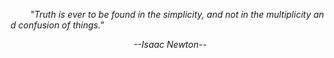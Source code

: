 &nbsp;&nbsp;&nbsp;&nbsp;&nbsp;&nbsp;&nbsp;&nbsp;*"Truth&nbsp;is&nbsp;ever&nbsp;to&nbsp;be&nbsp;found&nbsp;in&nbsp;the&nbsp;simplicity,&nbsp;and&nbsp;not&nbsp;in&nbsp;the&nbsp;multiplicity&nbsp;and&nbsp;confusion&nbsp;of&nbsp;things."*&nbsp;&nbsp;&nbsp;&nbsp;&nbsp;&nbsp;&nbsp;&nbsp;

&nbsp;&nbsp;&nbsp;&nbsp;&nbsp;&nbsp;&nbsp;&nbsp;&nbsp;&nbsp;&nbsp;&nbsp;&nbsp;&nbsp;&nbsp;&nbsp;&nbsp;&nbsp;&nbsp;&nbsp;&nbsp;&nbsp;&nbsp;&nbsp;&nbsp;&nbsp;&nbsp;&nbsp;&nbsp;&nbsp;&nbsp;&nbsp;&nbsp;&nbsp;&nbsp;&nbsp;&nbsp;&nbsp;&nbsp;&nbsp;&nbsp;&nbsp;&nbsp;&nbsp;&nbsp;&nbsp;&nbsp;&nbsp;&nbsp;&nbsp;*--Isaac&nbsp;Newton--*&nbsp;&nbsp;&nbsp;&nbsp;&nbsp;&nbsp;&nbsp;&nbsp;&nbsp;&nbsp;&nbsp;&nbsp;&nbsp;&nbsp;&nbsp;&nbsp;&nbsp;&nbsp;&nbsp;&nbsp;&nbsp;&nbsp;&nbsp;&nbsp;&nbsp;&nbsp;&nbsp;&nbsp;&nbsp;&nbsp;&nbsp;&nbsp;&nbsp;&nbsp;&nbsp;&nbsp;&nbsp;&nbsp;&nbsp;&nbsp;&nbsp;&nbsp;&nbsp;&nbsp;&nbsp;&nbsp;&nbsp;&nbsp;&nbsp;